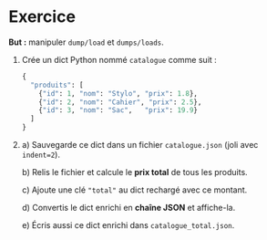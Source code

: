# Exercice

**But :** manipuler `dump/load` et `dumps/loads`.

1. Crée un dict Python nommé `catalogue` comme suit :

   ```python
   {
     "produits": [
       {"id": 1, "nom": "Stylo", "prix": 1.8},
       {"id": 2, "nom": "Cahier", "prix": 2.5},
       {"id": 3, "nom": "Sac",   "prix": 19.9}
     ]
   }
   ```
2. a) Sauvegarde ce dict dans un fichier `catalogue.json` (joli avec `indent=2`).

   b) Relis le fichier et calcule le **prix total** de tous les produits.

   c) Ajoute une clé `"total"` au dict rechargé avec ce montant.

   d) Convertis le dict enrichi en **chaîne JSON** et affiche-la.
   
   e) Écris aussi ce dict enrichi dans `catalogue_total.json`.